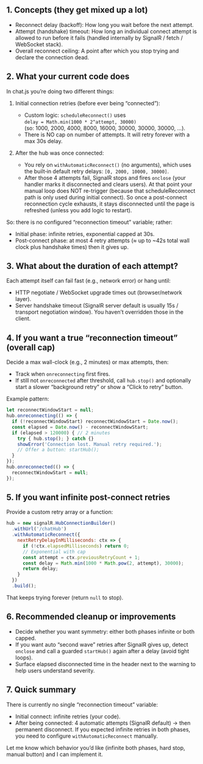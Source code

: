 ## 1. Concepts (they get mixed up a lot)
- Reconnect delay (backoff): How long you wait before the next attempt.
- Attempt (handshake) timeout: How long an individual connect attempt is allowed to run before it fails (handled internally by SignalR / fetch / WebSocket stack).
- Overall reconnect ceiling: A point after which you stop trying and declare the connection dead.

## 2. What your current code does
In chat.js you’re doing two different things:

1. Initial connection retries (before ever being “connected”):
   - Custom logic: `scheduleReconnect()` uses  
     `delay = Math.min(1000 * 2^attempt, 30000)`  
     (so: 1000, 2000, 4000, 8000, 16000, 30000, 30000, 30000, …).
   - There is NO cap on number of attempts. It will retry forever with a max 30s delay.

2. After the hub was once connected:
   - You rely on `withAutomaticReconnect()` (no arguments), which uses the built‑in default retry delays: `[0, 2000, 10000, 30000]`.
   - After those 4 attempts fail, SignalR stops and fires `onclose` (your handler marks it disconnected and clears users). At that point your manual loop does NOT re-trigger (because that scheduleReconnect path is only used during initial connect). So once a post-connect reconnection cycle exhausts, it stays disconnected until the page is refreshed (unless you add logic to restart).

So: there is no configured “reconnection timeout” variable; rather:
- Initial phase: infinite retries, exponential capped at 30s.
- Post-connect phase: at most 4 retry attempts (≈ up to ~42s total wall clock plus handshake times) then it gives up.

## 3. What about the duration of each attempt?
Each attempt itself can fail fast (e.g., network error) or hang until:
- HTTP negotiate / WebSocket upgrade times out (browser/network layer).
- Server handshake timeout (SignalR server default is usually 15s / transport negotiation window).
You haven’t overridden those in the client.

## 4. If you want a true “reconnection timeout” (overall cap)
Decide a max wall-clock (e.g., 2 minutes) or max attempts, then:
- Track when `onreconnecting` first fires.
- If still not `onreconnected` after threshold, call `hub.stop()` and optionally start a slower “background retry” or show a “Click to retry” button.

Example pattern:

```javascript
let reconnectWindowStart = null;
hub.onreconnecting(() => {
  if (!reconnectWindowStart) reconnectWindowStart = Date.now();
  const elapsed = Date.now() - reconnectWindowStart;
  if (elapsed > 120000) { // 2 minutes
    try { hub.stop(); } catch {}
    showError('Connection lost. Manual retry required.');
    // Offer a button: startHub();
  }
});
hub.onreconnected(() => {
  reconnectWindowStart = null;
});
```

## 5. If you want infinite post-connect retries
Provide a custom retry array or a function:

```javascript
hub = new signalR.HubConnectionBuilder()
  .withUrl('/chatHub')
  .withAutomaticReconnect({
    nextRetryDelayInMilliseconds: ctx => {
      if (!ctx.elapsedMilliseconds) return 0;
      // Exponential with cap
      const attempt = ctx.previousRetryCount + 1;
      const delay = Math.min(1000 * Math.pow(2, attempt), 30000);
      return delay;
    }
  })
  .build();
```

That keeps trying forever (return `null` to stop).

## 6. Recommended cleanup or improvements
- Decide whether you want symmetry: either both phases infinite or both capped.
- If you want auto “second wave” retries after SignalR gives up, detect `onclose` and call a guarded `startHub()` again after a delay (avoid tight loops).
- Surface elapsed disconnected time in the header next to the warning to help users understand severity.

## 7. Quick summary
There is currently no single “reconnection timeout” variable:
- Initial connect: infinite retries (your code).
- After being connected: 4 automatic attempts (SignalR default) → then permanent disconnect.
If you expected infinite retries in both phases, you need to configure `withAutomaticReconnect` manually.

Let me know which behavior you’d like (infinite both phases, hard stop, manual button) and I can implement it.
